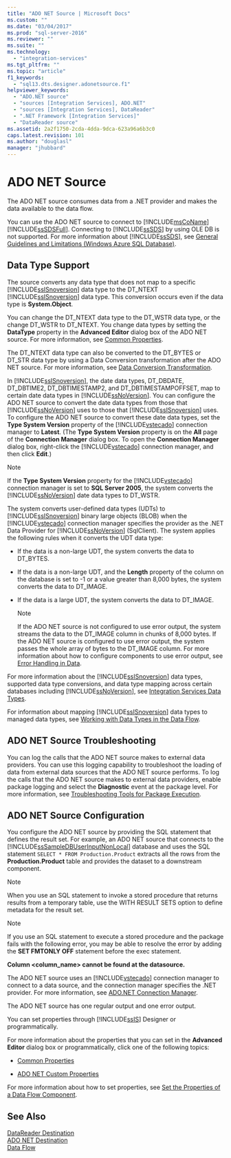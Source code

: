 ```yaml
---
title: "ADO NET Source | Microsoft Docs"
ms.custom: ""
ms.date: "03/04/2017"
ms.prod: "sql-server-2016"
ms.reviewer: ""
ms.suite: ""
ms.technology: 
  - "integration-services"
ms.tgt_pltfrm: ""
ms.topic: "article"
f1_keywords: 
  - "sql13.dts.designer.adonetsource.f1"
helpviewer_keywords: 
  - "ADO.NET source"
  - "sources [Integration Services], ADO.NET"
  - "sources [Integration Services], DataReader"
  - ".NET Framework [Integration Services]"
  - "DataReader source"
ms.assetid: 2a2f1750-2cda-4dda-9dca-623a96a6b3c0
caps.latest.revision: 101
ms.author: "douglasl"
manager: "jhubbard"
---
```

# ADO NET Source
  The ADO NET source consumes data from a .NET provider and makes the data available to the data flow.  
  
 You can use the ADO NET source to connect to [!INCLUDE[msCoName](../../advanced-analytics/r-services/tutorials/includes/msconame-md.md)] [!INCLUDE[ssSDSFull](../../analysis-services/multidimensional-models/includes/sssdsfull-md.md)]. Connecting to [!INCLUDE[ssSDS](../../analysis-services/multidimensional-models/includes/sssds-md.md)] by using OLE DB is not supported. For more information about [!INCLUDE[ssSDS](../../analysis-services/multidimensional-models/includes/sssds-md.md)], see [General Guidelines and Limitations (Windows Azure SQL Database)](http://go.microsoft.com/fwlink/?LinkId=248228).  
  
## Data Type Support  
 The source converts any data type that does not map to a specific [!INCLUDE[ssISnoversion](../../advanced-analytics/r-services/includes/ssisnoversion-md.md)] data type to the DT_NTEXT [!INCLUDE[ssISnoversion](../../advanced-analytics/r-services/includes/ssisnoversion-md.md)] data type. This conversion occurs even if the data type is **System.Object**.  
  
 You can change the DT_NTEXT data type to the DT_WSTR data type, or the change DT_WSTR to DT_NTEXT. You change data types by setting the **DataType** property in the **Advanced Editor** dialog box of the ADO NET source. For more information, see [Common Properties](../Topic/Common%20Properties.md).  
  
 The DT_NTEXT data type can also be converted to the DT_BYTES or DT_STR data type by using a Data Conversion transformation after the ADO NET source. For more information, see [Data Conversion Transformation](../../integration-services/data-flow/transformations/data-conversion-transformation.md).  
  
 In [!INCLUDE[ssISnoversion](../../advanced-analytics/r-services/includes/ssisnoversion-md.md)], the date data types, DT_DBDATE, DT_DBTIME2, DT_DBTIMESTAMP2, and DT_DBTIMESTAMPOFFSET, map to certain date data types in [!INCLUDE[ssNoVersion](../../advanced-analytics/r-services/includes/ssnoversion-md.md)]. You can configure the ADO NET source to convert the date data types from those that [!INCLUDE[ssNoVersion](../../advanced-analytics/r-services/includes/ssnoversion-md.md)] uses to those that [!INCLUDE[ssISnoversion](../../advanced-analytics/r-services/includes/ssisnoversion-md.md)] uses. To configure the ADO NET source to convert these date data types, set the **Type System Version** property of the [!INCLUDE[vstecado](../../analysis-services/data-mining/includes/vstecado-md.md)] connection manager to **Latest**. (The **Type System Version** property is on the **All** page of the **Connection Manager** dialog box. To open the **Connection Manager** dialog box, right-click the [!INCLUDE[vstecado](../../analysis-services/data-mining/includes/vstecado-md.md)] connection manager, and then click **Edit**.)  
  
> [!NOTE]  
>  If the **Type System Version** property for the [!INCLUDE[vstecado](../../analysis-services/data-mining/includes/vstecado-md.md)] connection manager is set to **SQL Server 2005**, the system converts the [!INCLUDE[ssNoVersion](../../advanced-analytics/r-services/includes/ssnoversion-md.md)] date data types to DT_WSTR.  
  
 The system converts user-defined data types (UDTs) to [!INCLUDE[ssISnoversion](../../advanced-analytics/r-services/includes/ssisnoversion-md.md)] binary large objects (BLOB) when the [!INCLUDE[vstecado](../../analysis-services/data-mining/includes/vstecado-md.md)] connection manager specifies the provider as the .NET Data Provider for [!INCLUDE[ssNoVersion](../../advanced-analytics/r-services/includes/ssnoversion-md.md)] (SqlClient). The system applies the following rules when it converts the UDT data type:  
  
-   If the data is a non-large UDT, the system converts the data to DT_BYTES.  
  
-   If the data is a non-large UDT, and the **Length** property of the column on the database is set to -1 or a value greater than 8,000 bytes, the system converts the data to DT_IMAGE.  
  
-   If the data is a large UDT, the system converts the data to DT_IMAGE.  
  
    > [!NOTE]  
    >  If the ADO NET source is not configured to use error output, the system streams the data to the DT_IMAGE column in chunks of 8,000 bytes. If the ADO NET source is configured to use error output, the system passes the whole array of bytes to the DT_IMAGE column. For more information about how to configure components to use error output, see [Error Handling in Data](../../integration-services/data-flow/error-handling-in-data.md).  
  
 For more information about the [!INCLUDE[ssISnoversion](../../advanced-analytics/r-services/includes/ssisnoversion-md.md)] data types, supported data type conversions, and data type mapping across certain databases including [!INCLUDE[ssNoVersion](../../advanced-analytics/r-services/includes/ssnoversion-md.md)], see [Integration Services Data Types](../../integration-services/data-flow/integration-services-data-types.md).  
  
 For information about mapping [!INCLUDE[ssISnoversion](../../advanced-analytics/r-services/includes/ssisnoversion-md.md)] data types to managed data types, see [Working with Data Types in the Data Flow](../../integration-services/extending-packages-custom-objects/data-flow/working-with-data-types-in-the-data-flow.md).  
  
## ADO NET Source Troubleshooting  
 You can log the calls that the ADO NET source makes to external data providers. You can use this logging capability to troubleshoot the loading of data from external data sources that the ADO NET source performs. To log the calls that the ADO NET source makes to external data providers, enable package logging and select the **Diagnostic** event at the package level. For more information, see [Troubleshooting Tools for Package Execution](../../integration-services/troubleshooting/troubleshooting-tools-for-package-execution.md).  
  
## ADO NET Source Configuration  
 You configure the ADO NET source by providing the SQL statement that defines the result set. For example, an ADO NET source that connects to the [!INCLUDE[ssSampleDBUserInputNonLocal](../../integration-services/control-flow/includes/sssampledbuserinputnonlocal-md.md)] database and uses the SQL statement `SELECT * FROM Production.Product` extracts all the rows from the **Production.Product** table and provides the dataset to a downstream component.  
  
> [!NOTE]  
>  When you use an SQL statement to invoke a stored procedure that returns results from a temporary table, use the WITH RESULT SETS option to define metadata for the result set.  
  
> [!NOTE]  
>  If you use an SQL statement to execute a stored procedure and the package fails with the following error, you may be able to resolve the error by adding the **SET FMTONLY OFF** statement before the exec statement.  
>   
>  **Column <column_name> cannot be found at the datasource.**  
  
 The ADO NET source uses an [!INCLUDE[vstecado](../../analysis-services/data-mining/includes/vstecado-md.md)] connection manager to connect to a data source, and the connection manager specifies the .NET provider. For more information, see [ADO.NET Connection Manager](../../integration-services/connection-manager/ado.net-connection-manager.md).  
  
 The ADO NET source has one regular output and one error output.  
  
 You can set properties through [!INCLUDE[ssIS](../../analysis-services/instances/includes/ssis-md.md)] Designer or programmatically.  
  
 For more information about the properties that you can set in the **Advanced Editor** dialog box or programmatically, click one of the following topics:  
  
-   [Common Properties](../Topic/Common%20Properties.md)  
  
-   [ADO NET Custom Properties](../../integration-services/data-flow/ado-net-custom-properties.md)  
  
 For more information about how to set properties, see [Set the Properties of a Data Flow Component](../../integration-services/data-flow/set-the-properties-of-a-data-flow-component.md).  
  
## See Also  
 [DataReader Destination](../../integration-services/data-flow/datareader-destination.md)   
 [ADO NET Destination](../../integration-services/data-flow/ado-net-destination.md)   
 [Data Flow](../../integration-services/data-flow/data-flow.md)  
  
  